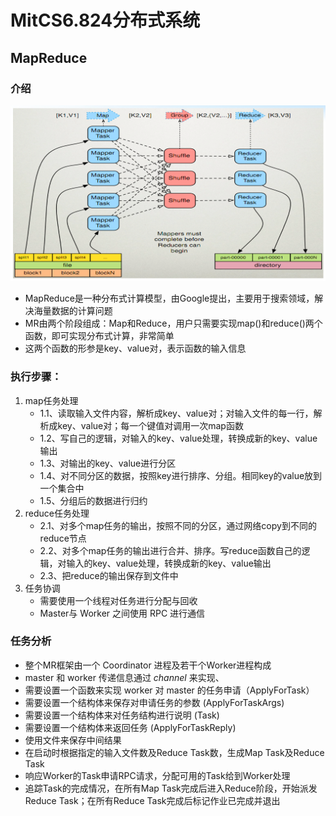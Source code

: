 # MitCS6.824分布式系统
## MapReduce
### 介绍
![p1](img/MapReduce%20Framework.png)
- MapReduce是一种分布式计算模型，由Google提出，主要用于搜索领域，解决海量数据的计算问题
- MR由两个阶段组成：Map和Reduce，用户只需要实现map()和reduce()两个函数，即可实现分布式计算，非常简单
- 这两个函数的形参是key、value对，表示函数的输入信息
### 执行步骤：
1. map任务处理
   - 1.1、读取输入文件内容，解析成key、value对；对输入文件的每一行，解析成key、value对；每一个键值对调用一次map函数 
   - 1.2、写自己的逻辑，对输入的key、value处理，转换成新的key、value输出 
   - 1.3、对输出的key、value进行分区
   - 1.4、对不同分区的数据，按照key进行排序、分组。相同key的value放到一个集合中
   - 1.5、分组后的数据进行归约 
2. reduce任务处理 
    - 2.1、对多个map任务的输出，按照不同的分区，通过网络copy到不同的reduce节点    
    - 2.2、对多个map任务的输出进行合并、排序。写reduce函数自己的逻辑，对输入的key、value处理，转换成新的key、value输出 
    - 2.3、把reduce的输出保存到文件中
3. 任务协调
   - 需要使用一个线程对任务进行分配与回收
   - Master与 Worker 之间使用 RPC 进行通信
### 任务分析
- 整个MR框架由一个 Coordinator 进程及若干个Worker进程构成
- master 和 worker 传递信息通过 *channel* 来实现、
- 需要设置一个函数来实现 worker 对 master 的任务申请（ApplyForTask）
- 需要设置一个结构体来保存对申请任务的参数 (ApplyForTaskArgs)
- 需要设置一个结构体来对任务结构进行说明 (Task)
- 需要设置一个结构体来返回任务 (ApplyForTaskReply)
- 使用文件来保存中间结果
- 在启动时根据指定的输入文件数及Reduce Task数，生成Map Task及Reduce Task 
- 响应Worker的Task申请RPC请求，分配可用的Task给到Worker处理 
- 追踪Task的完成情况，在所有Map Task完成后进入Reduce阶段，开始派发Reduce Task；在所有Reduce Task完成后标记作业已完成并退出
